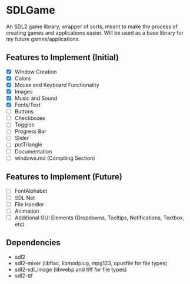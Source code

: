 # SDLGame
An SDL2 game library, wrapper of sorts, meant to make the process of creating games and applications easier.
Will be used as a base library for my future games/applications.

## Features to Implement (Initial)
- [x] Window Creation
- [x] Colors
- [x] Mouse and Keyboard Functionality
- [x] Images
- [x] Music and Sound
- [x] Fonts/Text
- [ ] Buttons
- [ ] Checkboxes
- [ ] Toggles
- [ ] Progress Bar
- [ ] Slider
- [ ] putTriangle
- [ ] Documentation
- [ ] windows.md (Compiling Section)

## Features to Implement (Future)
- [ ] FontAlphabet
- [ ] SDL Net
- [ ] File Handler
- [ ] Animation
- [ ] Additional GUI Elements (Dropdowns, Tooltips, Notifications, Textbox, etc)

## Dependencies
- sdl2
- sdl2-mixer (libflac, libmodplug, mpg123, opusfile for file types)
- sdl2-sdl_image (libwebp and tiff for file types)
- sdl2-ttf

